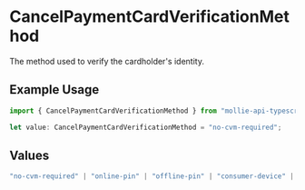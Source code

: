 # CancelPaymentCardVerificationMethod

The method used to verify the cardholder's identity.

## Example Usage

```typescript
import { CancelPaymentCardVerificationMethod } from "mollie-api-typescript/models/operations";

let value: CancelPaymentCardVerificationMethod = "no-cvm-required";
```

## Values

```typescript
"no-cvm-required" | "online-pin" | "offline-pin" | "consumer-device" | "signature" | "signature-and-online-pin" | "online-pin-and-signature" | "none" | "failed"
```